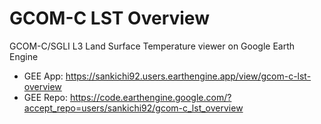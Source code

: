 # GCOM-C LST Overview

GCOM-C/SGLI L3 Land Surface Temperature viewer on Google Earth Engine

- GEE App: https://sankichi92.users.earthengine.app/view/gcom-c-lst-overview
- GEE Repo: https://code.earthengine.google.com/?accept_repo=users/sankichi92/gcom-c_lst_overview
